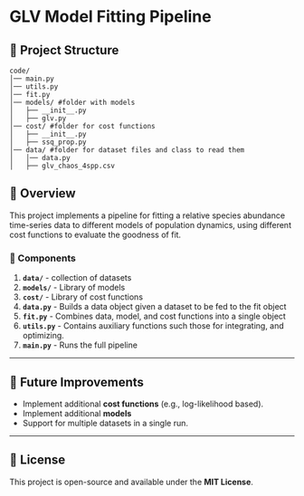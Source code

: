 # GLV Model Fitting Pipeline

## 📌 Project Structure
```
code/
│── main.py
│── utils.py
│── fit.py
│── models/ #folder with models
│   ├── __init__.py
│   ├── glv.py
│── cost/ #folder for cost functions
│   ├── __init__.py
│   ├── ssq_prop.py
│── data/ #folder for dataset files and class to read them
│   │── data.py
│   ├── glv_chaos_4spp.csv

```

## 🚀 Overview
This project implements a pipeline for fitting a relative species abundance time-series data to different models of population dynamics, using different cost functions to evaluate the goodness of fit. 

### **🔹 Components**
1. **`data/`** - collection of datasets
2. **`models/`** - Library of models 
3. **`cost/`** - Library of cost functions
5. **`data.py`** - Builds a data object given a dataset to be fed to the fit object
6. **`fit.py`** - Combines data, model, and cost functions into a single object
7. **`utils.py`** - Contains auxiliary functions such those for integrating, and optimizing. 
8. **`main.py`** - Runs the full pipeline

---

## 📌 Future Improvements
- Implement additional **cost functions** (e.g., log-likelihood based).
- Implement additional **models**
- Support for multiple datasets in a single run.

---

## 📄 License
This project is open-source and available under the **MIT License**.


